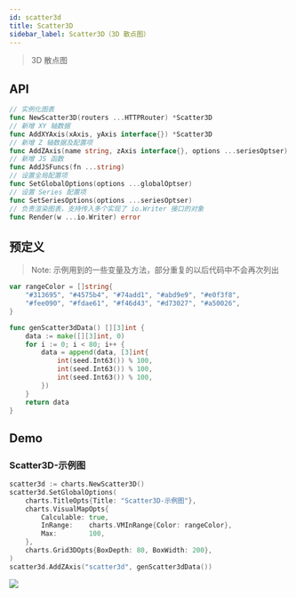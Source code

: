 ```yaml
---
id: scatter3d
title: Scatter3D
sidebar_label: Scatter3D（3D 散点图）
---
```


> 3D 散点图

## API
```go
// 实例化图表
func NewScatter3D(routers ...HTTPRouter) *Scatter3D
// 新增 XY 轴数据
func AddXYAxis(xAxis, yAxis interface{}) *Scatter3D
// 新增 Z 轴数据及配置项
func AddZAxis(name string, zAxis interface{}, options ...seriesOptser) *Scatter3D
// 新增 JS 函数
func AddJSFuncs(fn ...string)
// 设置全局配置项
func SetGlobalOptions(options ...globalOptser)
// 设置 Series 配置项
func SetSeriesOptions(options ...seriesOptser)
// 负责渲染图表，支持传入多个实现了 io.Writer 接口的对象
func Render(w ...io.Writer) error
```

## 预定义
> Note: 示例用到的一些变量及方法，部分重复的以后代码中不会再次列出
```go
var rangeColor = []string{
    "#313695", "#4575b4", "#74add1", "#abd9e9", "#e0f3f8",
    "#fee090", "#fdae61", "#f46d43", "#d73027", "#a50026",
}

func genScatter3dData() [][3]int {
    data := make([][3]int, 0)
    for i := 0; i < 80; i++ {
        data = append(data, [3]int{
            int(seed.Int63()) % 100,
            int(seed.Int63()) % 100,
            int(seed.Int63()) % 100,
        })
    }
    return data
}
```

## Demo

### Scatter3D-示例图
```go
scatter3d := charts.NewScatter3D()
scatter3d.SetGlobalOptions(
	charts.TitleOpts{Title: "Scatter3D-示例图"},
	charts.VisualMapOpts{
		Calculable: true,
		InRange:    charts.VMInRange{Color: rangeColor},
		Max:        100,
	},
	charts.Grid3DOpts{BoxDepth: 80, BoxWidth: 200},
)
scatter3d.AddZAxis("scatter3d", genScatter3dData())
```
![](https://user-images.githubusercontent.com/19553554/52464647-aee81b80-2bb6-11e9-864e-c544392e523a.gif)
